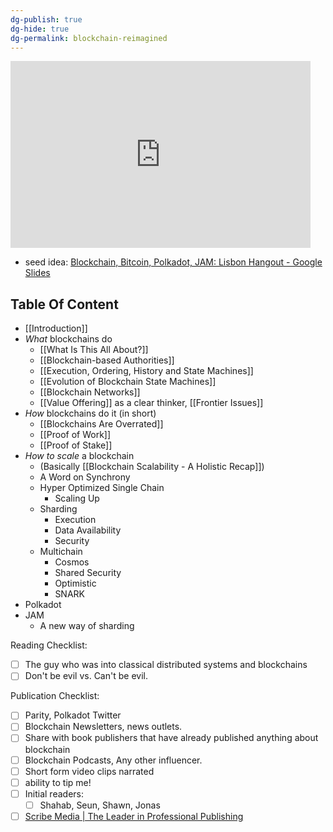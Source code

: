 ```yaml
---
dg-publish: true
dg-hide: true
dg-permalink: blockchain-reimagined
---
```


<iframe src="https://docs.google.com/presentation/d/e/2PACX-1vQb_OXXMBQFHJTbUDDOm-UePQzf_oigtaX1kG8jlpuUXBuw-yrL3nutul3OJReByj3FW5RqAKw6QQdu/embed?start=false&loop=false&delayms=3000" frameborder="0" width="480" height="299" allowfullscreen="true" mozallowfullscreen="true" webkitallowfullscreen="true"></iframe>

- seed idea: [Blockchain, Bitcoin, Polkadot, JAM: Lisbon Hangout - Google Slides](https://docs.google.com/presentation/d/1UPmnISt8OH8CzgxbY2q9kX34rYP8Me-0qkLoiSXPyAQ/edit?usp=sharing)
## Table Of Content
- [[Introduction]]
- *What* blockchains do
	- [[What Is This All About?]]
	- [[Blockchain-based Authorities]]
	- [[Execution, Ordering, History and State Machines]]
	- [[Evolution of Blockchain State Machines]]
	- [[Blockchain Networks]]
	-  [[Value Offering]] as a clear thinker, [[Frontier Issues]]
- *How* blockchains do it (in short)
	- [[Blockchains Are Overrated]]
	- [[Proof of Work]]
	- [[Proof of Stake]]
- *How to scale* a blockchain
	- (Basically [[Blockchain Scalability - A Holistic Recap]])
	- A Word on Synchrony 
	- Hyper Optimized Single Chain
		- Scaling Up
	- Sharding
		- Execution
		- Data Availability
		- Security 
	- Multichain
		- Cosmos
		- Shared Security
		- Optimistic
		- SNARK
- Polkadot
- JAM 
	- A new way of sharding

Reading Checklist: 
- [ ] The guy who was into classical distributed systems and blockchains
- [ ] Don't be evil vs. Can't be evil. 

Publication Checklist: 
- [ ] Parity, Polkadot Twitter
- [ ] Blockchain Newsletters, news outlets. 
- [ ] Share with book publishers that have already published anything about blockchain
- [ ] Blockchain Podcasts, Any other influencer. 
- [ ] Short form video clips narrated
- [ ] ability to tip me! 
- [ ] Initial readers: 
	- [ ] Shahab, Seun, Shawn, Jonas
- [ ] [Scribe Media | The Leader in Professional Publishing](https://scribemedia.com/)
